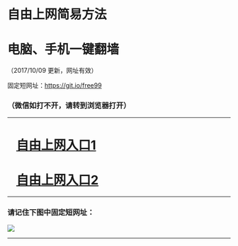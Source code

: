 ﻿# 自由上网简易方法

# 电脑、手机一键翻墙

（2017/10/09 更新，网址有效）

固定短网址：https://git.io/free99

### （微信如打不开，请转到浏览器打开）


***





# &nbsp;&nbsp; <a href="http://ft861211362.fwq-tz-1001.info/fwqtz01.html?t=100900124230 " target="_blank">自由上网入口1</a>
# &nbsp;&nbsp; <a href="http://ft604116127.fwq-tz-1002.info/fwqtz02.html?t=100900130070 " target="_blank">自由上网入口2</a>
***

### 请记住下图中固定短网址：

<img src="https://s3-us-west-2.amazonaws.com/fwq-1001/yjfq-20170905okok.png" /> 


***

